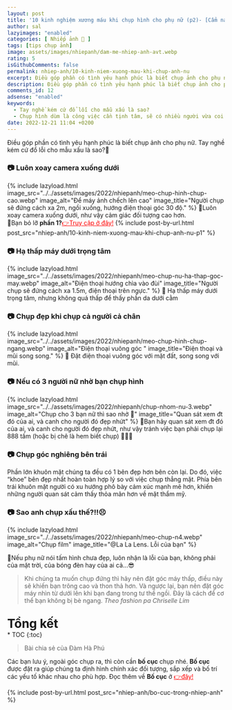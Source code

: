 ```yaml
---
layout: post
title: '10 kinh nghiệm xương máu khi chụp hình cho phụ nữ (p2)- [Cẩm nang nhiếp ảnh]'
author: sal
lazyimages: "enabled"
categories: [ Nhiếp ảnh 📸 ]
tags: [tips chụp ảnh]
image: assets/images/nhiepanh/dam-me-nhiep-anh-avt.webp
rating: 5
isGithubComments: false
permalink: nhiep-anh/10-kinh-niem-xuong-mau-khi-chup-anh-nu
excerpt: Điều góp phần có tình yêu hạnh phúc là biết chụp ảnh cho phụ nữ
description: Điều góp phần có tình yêu hạnh phúc là biết chụp ảnh cho phụ nữ
comments_id: 12
adsense: "enabled"
keywords:
  - Tay nghề kém cứ đổ lỗi cho mẫu xấu là sao?
  - Chụp hình dùm là công việc cần tịnh tâm, sẽ có nhiều người vừa coi hình là chê liền xấu quá chụp lại đi
date: 2022-12-21 11:04 +0200
---
```

Điều góp phần có tình yêu hạnh phúc là biết chụp ảnh cho phụ nữ. Tay nghề kém cứ đổ lỗi cho mẫu xấu là sao?🤣

### 📷 Luôn xoay camera xuống dưới
{% include lazyload.html image_src="../../assets/images/2022/nhiepanh/meo-chup-hinh-chup-cao.webp" image_alt="Để máy ảnh chếch lên cao" image_title="Người chụp sẽ đứng cách xa 2m, ngồi xuống, hướng điện thoại góc 30 độ." %}
📝Luôn xoay camera xuống dưới, như vậy cảm giác đối tượng cao hơn.<br>
📝Bạn bỏ lỡ <b>phần 1?</b><a href="/nhiep-anh/10-kinh-niem-xuong-mau-khi-chup-anh-nu-p1" style="color:red" target="_blank">👉Truy cập ở đây!</a>
{% include post-by-url.html post_src="nhiep-anh/10-kinh-niem-xuong-mau-khi-chup-anh-nu-p1" %}
### 📷 Hạ thấp máy dưới trọng tâm
{% include lazyload.html image_src="../../assets/images/2022/nhiepanh/meo-chup-nu-ha-thap-goc-may.webp" image_alt="Điện thoại hướng chìa vào đùi" image_title="Người chụp sẽ đứng cách xa 1.5m, điện thoại trên ngực." %}
📝 Hạ thấp máy dưới trọng tâm, nhưng không quá thấp để thấy phần da dưới cằm
### 📷 Chụp đẹp khi chụp cả người cả chân

{% include lazyload.html image_src="../../assets/images/2022/nhiepanh/meo-chup-hinh-chup-ngang.webp" image_alt="Điện thoại vuông góc " image_title="Điện thoại và mũi song song." %}
📝 Đặt điện thoại vuông góc với mặt đất, song song với mũi.
### 📷 Nếu có 3 người nữ nhờ bạn chụp hình

{% include lazyload.html image_src="../../assets/images/2022/nhiepanh/chup-nhom-nu-3.webp" image_alt="Chụp cho 3 bạn nữ thì sao nhở 🤔" image_title="Quan sát xem đt đó của ai, và canh cho người đó đẹp nhứt" %}
📝Bạn hãy quan sát xem đt đó của ai, và canh cho người đó đẹp nhứt, như vậy tránh việc bạn phải chụp lại 888 tấm (hoặc bị chê là hem biết chụp) 🤣🤣😂
### 📷 Chụp góc nghiêng bên trái
Phần lớn khuôn mặt chúng ta đều có 1 bên đẹp hơn bên còn lại. Do đó, việc “khoe” bên đẹp nhất hoàn toàn hợp lý so với việc chụp thẳng mặt. Phía bên trái khuôn mặt người có xu hướng phô bày cảm xúc mạnh mẽ hơn, khiến những người quan sát cảm thấy thỏa mãn hơn về mặt thẩm mỹ.


### 📷 Sao anh chụp xấu thế?!!😣

{% include lazyload.html image_src="../../assets/images/2022/nhiepanh/meo-chup-n4.webp" image_alt="Chụp film" image_title="@La La Lens. Lỗi của bạn" %}

📝Nếu phụ nữ nói tấm hình chưa đẹp, luôn nhận là lỗi của bạn, không phải của mặt trời, của bóng đèn hay của ai cả...😎

<blockquote><i class="fa fa-quote-left quotemark"></i>Khi chúng ta muốn chụp đứng thì hãy nên đặt góc máy thấp, điều này sẽ khiến bạn trông cao và thon thả hơn. Và ngược lại, bạn nên đặt góc máy nhìn từ dưới lên khi bạn đang trong tư thế ngồi. Đây là cách để cơ thể bạn không bị bè ngang.
<cite>Theo fashion pa Chriselle Lim</cite></blockquote>

<p style="margin-bottom: 0px; font-weight: 700;font-size: 1.75rem;">Tổng kết</p>
* TOC
{:toc}

> Bài chia sẻ của Đàm Hà Phú

Các bạn lưu ý, ngoài góc chụp ra, thì còn cần **bố cục** chụp nhé. **Bố cục** được đặt ra giúp chúng ta định hình chính xác đối tượng, sắp xếp và bố trí các yếu tố khác nhau cho phù hợp. Đọc thêm về **Bố cục** ở <a href="/nhiep-anh/bo-cuc-trong-nhiep-anh" style="color:red" target="_blank">👉đây!</a>

{% include post-by-url.html post_src="nhiep-anh/bo-cuc-trong-nhiep-anh" %}
